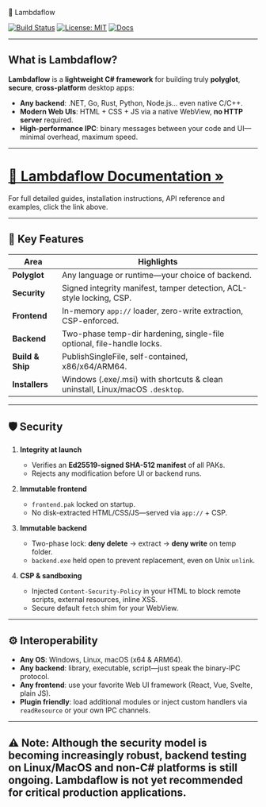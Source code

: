🦙 Lambdaflow

[![Build Status](https://img.shields.io/github/actions/workflow/status/your-org/lambdaflow/ci.yml?branch=main)](https://github.com/your-org/lambdaflow/actions) [![License: MIT](https://img.shields.io/badge/License-MIT-blue.svg)](LICENSE) [![Docs](https://img.shields.io/badge/Docs-Online-blue.svg)](https://simplelambda.github.io/lambdaflow/)

---

## What is Lambdaflow?

**Lambdaflow** is a **lightweight C# framework** for building truly **polyglot**, **secure**, **cross-platform** desktop apps:

- **Any backend**: .NET, Go, Rust, Python, Node.js… even native C/C++.  
- **Modern Web UIs**: HTML + CSS + JS via a native WebView, **no HTTP server** required.  
- **High-performance IPC**: binary messages between your code and UI—minimal overhead, maximum speed.  

---

# [📖 Lambdaflow Documentation »](https://simplelambda.github.io/lambdaflow/)

For full detailed guides, installation instructions, API reference and examples, click the link above.

---

## 🚀 Key Features

| Area               | Highlights                                          |
|--------------------|-----------------------------------------------------|
| **Polyglot**       | Any language or runtime—your choice of backend.     |
| **Security**       | Signed integrity manifest, tamper detection, ACL-style locking, CSP. |
| **Frontend**       | In-memory `app://` loader, zero-write extraction, CSP-enforced. |
| **Backend**        | Two-phase temp-dir hardening, single-file optional, file-handle locks. |
| **Build & Ship**   | PublishSingleFile, self-contained, x86/x64/ARM64.   |
| **Installers**     | Windows (.exe/.msi) with shortcuts & clean uninstall, Linux/macOS `.desktop`. |

---

## 🛡️ Security

1. **Integrity at launch**  
   - Verifies an **Ed25519-signed SHA-512 manifest** of all PAKs.  
   - Rejects any modification before UI or backend runs.

2. **Immutable frontend**  
   - `frontend.pak` locked on startup.  
   - No disk-extracted HTML/CSS/JS—served via `app://` + CSP.

3. **Immutable backend**  
   - Two-phase lock: **deny delete** → extract → **deny write** on temp folder.  
   - `backend.exe` held open to prevent replacement, even on Unix `unlink`.

4. **CSP & sandboxing**  
   - Injected `Content-Security-Policy` in your HTML to block remote scripts, external resources, inline XSS.  
   - Secure default `fetch` shim for your WebView.

---

## ⚙️ Interoperability

- **Any OS**: Windows, Linux, macOS (x64 & ARM64).  
- **Any backend**: library, executable, script—just speak the binary-IPC protocol.  
- **Any frontend**: use your favorite Web UI framework (React, Vue, Svelte, plain JS).  
- **Plugin friendly**: load additional modules or inject custom handlers via `readResource` or your own IPC channels.

---

## ⚠️ Note: Although the security model is becoming increasingly robust, backend testing on Linux/MacOS and non-C# platforms is still ongoing. Lambdaflow is not yet recommended for critical production applications.

